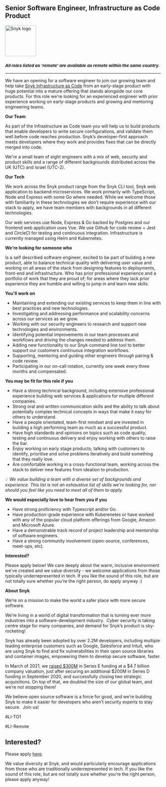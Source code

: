 Senior Software Engineer, Infrastructure as Code Product
---

<img src="https://res.cloudinary.com/snyk/image/upload/v1537345894/press-kit/brand/logo-black.png" width="100" alt="Snyk logo" />

<h3><em><strong><sub>All roles listed as ‘remote’ are available as remote within the same country.</sub></strong></em></h3>
<hr>
<p><span style="font-weight: 400;">We have an opening for a software engineer to join our growing team and help take </span><a href="https://snyk.io/product/infrastructure-as-code-security/"><span style="font-weight: 400;">Snyk Infrastructure as Code</span></a><span style="font-weight: 400;"> from an early-stage product with huge potential into a mature offering that stands alongside our core products. For this role we're looking for an experienced engineer with prior experience working on early-stage products and growing and mentoring engineering teams.<br></span></p>
<p><strong>Our Team</strong></p>
<p><span style="font-weight: 400;">As part of the Infrastructure as Code team you will help us to build products that enable developers to write secure configurations, and validate them well before code reaches production. Snyk’s developer-first approach meets developers where they work and provides fixes that can be directly merged into code.</span></p>
<p><span style="font-weight: 400;">We're a small team of eight engineers with a mix of web, security and product skills and a range of different backgrounds distributed across the UK (UTC) and Israel (UTC-2).</span></p>
<p><strong>Our Tech</strong></p>
<p><span style="font-weight: 400;">We work across the Snyk product range from the Snyk CLI tool, Snyk web application to backend microservices. We work primarily with TypeScript, Node and Express with some Go where needed. While we welcome those with familiarity in these technologies we don't require experience with our stack to apply, we have team members with backgrounds in all different technologies.</span></p>
<p><span style="font-weight: 400;">Our web services use Node, Express &amp; Go backed by Postgres and our frontend web application uses Vue. We use Github for code review + Jest and CircleCI for testing and continuous integration. Infrastructure is currently managed using Helm and Kubernetes.</span></p>
<p><strong>We're looking for someone who</strong></p>
<p><span style="font-weight: 400;">Is a self described software engineer, excited to be part of building a new product, able to balance technical quality with delivering user value and working on all areas of the stack from designing features to deployments, front-end and infrastructure. Who has prior professional experience and a portfolio of work that they are proud of; for areas where they lack prior experience they are humble and willing to jump in and learn new skills.</span></p>
<p><strong>You'll work on</strong></p>
<ul>
<li style="font-weight: 400;"><span style="font-weight: 400;">Maintaining and extending our existing services to keep them in line with best practices and new technologies.</span></li>
<li style="font-weight: 400;"><span style="font-weight: 400;">Investigating and addressing performance and scalability concerns across our services as we grow.</span></li>
<li style="font-weight: 400;"><span style="font-weight: 400;">Working with our security engineers to research and support new technologies and environments.</span></li>
<li style="font-weight: 400;"><span style="font-weight: 400;">Identifying potential improvements in our team processes and workflows and driving the changes needed to address them.</span></li>
<li style="font-weight: 400;"><span style="font-weight: 400;">Adding new functionality to our Snyk command line tool to better support our customers continuous integration workflows.</span></li>
<li style="font-weight: 400;"><span style="font-weight: 400;">Supporting, mentoring and guiding other engineers through pairing &amp; code review.</span></li>
<li style="font-weight: 400;"><span style="font-weight: 400;">Participating in our on-call rotation, currently one week every three months and compensated.</span></li>
</ul>
<p><strong>You may be fit for this role if you</strong></p>
<ul>
<li style="font-weight: 400;"><span style="font-weight: 400;">Have a strong technical background, including extensive professional experience building web services &amp; applications for multiple different companies.</span></li>
<li style="font-weight: 400;"><span style="font-weight: 400;">Strong oral and written communication skills and the ability to talk about potentially complex technical concepts in ways that make it easy for others to understand.</span></li>
<li style="font-weight: 400;"><span style="font-weight: 400;">Have a people orientated, team-first mindset and are invested in building a high performing team as much as a successful product.</span></li>
<li style="font-weight: 400;"><span style="font-weight: 400;">Have high standards and opinions on topics such as code quality, testing and continuous delivery and enjoy working with others to raise the bar.</span></li>
<li style="font-weight: 400;"><span style="font-weight: 400;">Enjoy working on early stage products; talking with customers to identify, prioritise and solve problems iteratively and build something that they really love.</span></li>
<li><span style="font-weight: 400;">Are comfortable working in a cross-functional team, working across the stack to deliver new features from ideation to production.</span></li>
</ul>
<p><span style="font-weight: 400;">💡 </span><em><span style="font-weight: 400;">We value building a team with a diverse set of backgrounds and experience. This list is not an exhaustive list of skills we're looking for, nor should you feel like you need to meet all of them to apply.</span></em></p>
<p><strong>We would especially love to hear from you if you</strong></p>
<ul>
<li style="font-weight: 400;"><span style="font-weight: 400;">Have strong proficiency with Typescript and/or Go.</span></li>
<li style="font-weight: 400;"><span style="font-weight: 400;">Have production-grade experience with Kuberenetes or have worked with any of the popular cloud platform offerings from Google, Amazon and Microsoft Azure.</span></li>
<li style="font-weight: 400;"><span style="font-weight: 400;">Have a demonstrable track record of project leadership and mentorship of software engineers.</span></li>
<li style="font-weight: 400;"><span style="font-weight: 400;">Have a strong community involvement (open-source, conferences, meet-ups, etc).</span></li>
</ul>
<p><strong>Interested?</strong></p>
<p><span style="font-weight: 400;">Please apply below! We care deeply about the warm, inclusive environment we’ve created and we value diversity - we welcome applications from those typically underrepresented in tech. If you like the sound of this role, but are not totally sure whether you’re the right person, do apply anyway :)</span></p>
<p class="p1"><span class="s1"><strong>About Snyk</strong></span></p>
<p><span style="font-weight: 400;">We’re on a mission to make the world a safer place with more secure software.</span></p>
<p><span style="font-weight: 400;">We’re living in a world of digital transformation that is turning ever more industries into a software-development industry.&nbsp; Cyber security is taking centre stage for many companies, and demand for Snyk’s product is sky-rocketing!&nbsp;&nbsp;</span></p>
<p><span style="font-weight: 400;">Snyk has already been adopted by over 2.2M developers, including multiple leading enterprise customers such as Google, Salesforce and Intuit, who are using Snyk to find and fix vulnerabilities in their open source libraries and container images, empowering them to develop secure software, faster.</span></p>
<p><span style="font-weight: 400;">In March of 2021, we <a href="https://snyk.io/news/snyk-advances-developer-first-security-with-series-e-investment/" target="_blank">raised $300M</a> in Series E funding at a $4.7 billion company valuation, just after securing an additional $200M in Series D funding in September 2020, and successfully closing two strategic acquisitions. On top of that, we doubled the size of our global team, and we’re not stopping there!&nbsp;&nbsp;</span></p>
<p><span style="font-weight: 400;">We believe open source software is a force for good, and we’re building Snyk to make it easier for developers who aren’t security experts to stay secure.&nbsp; Join us!</span></p>
<p><span style="font-weight: 400;">#LI-TO1</span></p>
<p><span style="font-weight: 400;"> #LI-Remote</span></p>

Interested?
---

Please apply [here](https://boards.greenhouse.io/snyk/jobs/4976777002#app).

We value diversity at Snyk, and would particularly encourage applications from those who are traditionally underrepresented in tech.
If you like the sound of this role, but are not totally sure whether you’re the right person, please apply anyway!

